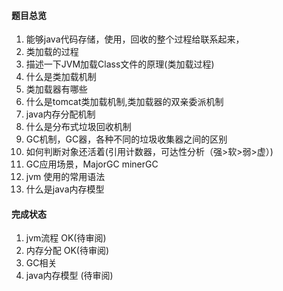 #### 题目总览
1. 能够java代码存储，使用，回收的整个过程给联系起来，   
2. 类加载的过程
3. 描述一下JVM加载Class文件的原理(类加载过程)
4. 什么是类加载机制
5. 类加载器有哪些
6. 什么是tomcat类加载机制,类加载器的双亲委派机制
8. java内存分配机制
9. 什么是分布式垃圾回收机制
10. GC机制，GC器，各种不同的垃圾收集器之间的区别
11. 如何判断对象还活着(引用计数器，可达性分析（强>软>弱>虚）)
12. GC应用场景，MajorGC minerGC
13. jvm 使用的常用语法
14. 什么是java内存模型

#### 完成状态
1. jvm流程    OK(待审阅)
2. 内存分配   OK(待审阅)
3. GC相关   
4. java内存模型  (待审阅)


